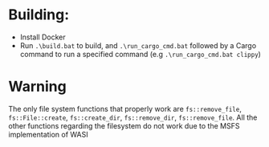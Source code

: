 # Building:

- Install Docker
- Run `.\build.bat` to build, and `.\run_cargo_cmd.bat` followed by a Cargo command to run a specified command (e.g `.\run_cargo_cmd.bat clippy`)


# Warning
The only file system functions that properly work are `fs::remove_file`, `fs::File::create`, `fs::create_dir`, `fs::remove_dir`, `fs::remove_file`. All the other functions regarding the filesystem do not work due to the MSFS implementation of WASI